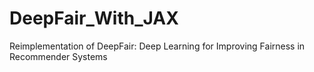 # DeepFair_With_JAX
Reimplementation of DeepFair: Deep Learning for Improving Fairness in Recommender Systems
